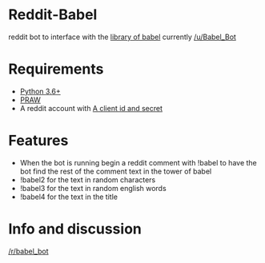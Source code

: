 # Reddit-Babel
reddit bot to interface with the [library of babel](libraryofbabel.info)
currently [/u/Babel_Bot](https://www.reddit.com/user/Babel_Bot)

# Requirements
* [Python 3.6+](https://python.org)
* [PRAW](https://praw.readthedocs.io/en/latest/)
* A reddit account with [A client id and secret](https://github.com/reddit-archive/reddit/wiki/OAuth2-Quick-Start-Example#first-steps)

# Features
* When the bot is running begin a reddit comment with !babel to have the bot find the rest of the comment text in the tower of babel
* !babel2 for the text in random characters
* !babel3 for the text in random english words
* !babel4 for the text in the title

# Info and discussion
[/r/babel_bot](https://www.reddit.com/r/babel_bot/)
